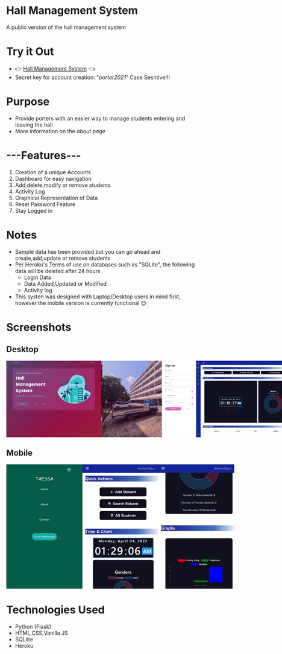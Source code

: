 # Hall Management System
A public version of the hall management system

# Try it Out
- 👉 [Hall Management System](https://hall-management-public-dev.herokuapp.com/) 👈
- Secret key for account creation: "*porter2021*" Case Sesntive!!!

# Purpose
- Provide porters with an easier way to manage students entering and leaving the hall
- More information on the *about page*

# ---Features---
1. Creation of a unique Accounts
2. Dashboard for easy navigation
3. Add,delete,modify or remove students
4. Activity Log
5. Graphical Representation of Data
6. Reset Password Feature 
7. Stay Logged in

# Notes
* Sample data has been provided but you can go ahead and create,add,update or remove students
* Per Heroku's Terms of use on databases such as "SQLite", the following data will be deleted after 24 hours
   * Login Data
   * Data Added,Updated or Modified
   * Activity log
* This systen was designed with Laptop/Desktop users in mind first, however the mobile version is currently functional 😊

# Screenshots
## Desktop
<div style="display:flex;">
<img src="./Screenshots/screenshot1.png" width=50%>
<img src="./Screenshots/screenshot10.png" width=50%>
<img src="./Screenshots/screenshot7.png" width=50%>
<img src="./Screenshots/screenshot2.png" width=50%>
<img src="./Screenshots/screenshot9.png" width=50%>
</div>

## Mobile
<div style="display:flex;">
<img src="./Screenshots/screenshot5.png" width=40%>
<img src="./Screenshots/screenshot6.png" width=40%>
<img src="./Screenshots/screenshot3.png" width=40%>
</div>

# Technologies Used
- Python (Flask)
- HTML,CSS,Vanilla JS
- SQLlite
- Heroku
